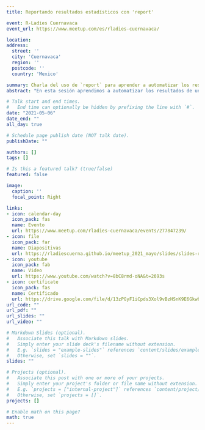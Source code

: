 ```yaml
---
title: Reportando resultados estadísticos con 'report'

event: R-Ladies Cuernavaca
event_url: https://www.meetup.com/es/rladies-cuernavaca/

location: 
address:
  street: ''
  city: 'Cuernavaca'
  region: ''
  postcode: ''
  country: 'Mexico'

summary: Charla del uso de `report` para aprender a automatizar los resultados de un análisis estadístico en R.
abstract: "En esta sesión aprendimos a automatizar los resultados de un análisis estadístico en R para crear informes estandarizados y fáciles de entender. Para ello, utilizamos el paquete `report`. Se trata de un paquete perteneciente al `easyverse` que fue creado para vincular los resultados del análisis obtenidos en R con un manuscrito."

# Talk start and end times.
#   End time can optionally be hidden by prefixing the line with `#`.
date: "2021-05-06"
date_end: ""
all_day: true

# Schedule page publish date (NOT talk date).
publishDate: ""

authors: []
tags: []

# Is this a featured talk? (true/false)
featured: false

image:
  caption: ''
  focal_point: Right

links:
- icon: calendar-day
  icon_pack: fas
  name: Evento
  url: https://www.meetup.com/rladies-cuernavaca/events/277847239/
- icon: file
  icon_pack: far
  name: Diapositivas
  url: https://rladiescuerna.github.io/meetup_2021_mayo/slides/slides-report.html#1
- icon: youtube
  icon_pack: fab
  name: Video
  url: https://www.youtube.com/watch?v=8bC8rmd-oNA&t=2693s
- icon: certificate
  icon_pack: fas
  name: Certificado
  url: https://drive.google.com/file/d/13zPGyF1iCpds3Xol9vBzHSnK9E6Gkwbs/view?usp=sharing
url_code: ""
url_pdf: ""
url_slides: ""
url_video: ""

# Markdown Slides (optional).
#   Associate this talk with Markdown slides.
#   Simply enter your slide deck's filename without extension.
#   E.g. `slides = "example-slides"` references `content/slides/example-slides.md`.
#   Otherwise, set `slides = ""`.
slides: ""

# Projects (optional).
#   Associate this post with one or more of your projects.
#   Simply enter your project's folder or file name without extension.
#   E.g. `projects = ["internal-project"]` references `content/project/deep-learning/index.md`.
#   Otherwise, set `projects = []`.
projects: []

# Enable math on this page?
math: true
---
```

